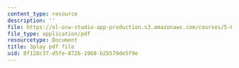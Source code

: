 ```yaml
---
content_type: resource
description: ''
file: https://ol-ocw-studio-app-production.s3.amazonaws.com/courses/5-60-thermodynamics-kinetics-spring-2008/8f128c37d5fe872b1968b2b579de5f9e_HYh3aq_NG8Q.pdf
file_type: application/pdf
resourcetype: Document
title: 3play pdf file
uid: 8f128c37-d5fe-872b-1968-b2b579de5f9e
---
```

